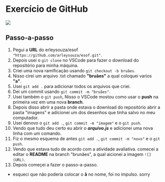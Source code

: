 # Exercício de GitHub

![](https://github.com/arleysouza/esof/blob/bruães/imagens/Desenho_Bardo.png)

## Passo-a-passo
1. Pegui a __URL__ do erleysouza/esof ``"https://github.com/arleysouza/esof.git"``.
2. Depois usei o ``git clone`` no VSCode para fazer o download do repositório para minha máquina.
3. Criei uma nova ramificação usando ``git checkout -b bruães``.
4. Nisso cirei um arquivo .txt chamado **"bruães"** a qual coloquei varios **"a"**.
5. Usei ``git add .`` para adicionar todos os arquivos que criei.
6. Dei um commit usando ``git commit -m "bruães"``.
7. Usei também o ``git push``, Nisso o VSCode mostou como usar o **push** na primeira vez em uma nova **branch**.
8. Depois disso abrir a pasta onde estava o download do repositório abrir a pasta "imagens" e adicionei um dos desenhos que tinha salvo no meu computador.
9. Usei denovo o ``git add .``, ``git commit -m "imagem"`` e o ``git push``.
10. Vendo que tudo deu certo eu abrir o _**arquivo.js**_ e adicionei uma nova linha com um comando.
11. Fiz o mesmo esquema de antes ``git add .``, ``git commit -m "novo"`` e o ``git push``.
12. Vendo que estava tudo de acordo com a atividade avaliativa. comecei a editar o **README** na branch "brunães", a qual aicionei a imagem ``![](URL)``.
13. Depois começei a fazer o passo-a-passo.



* esqueci que não poderia colocar o **ã** no nome, foi no impulso. sorry
